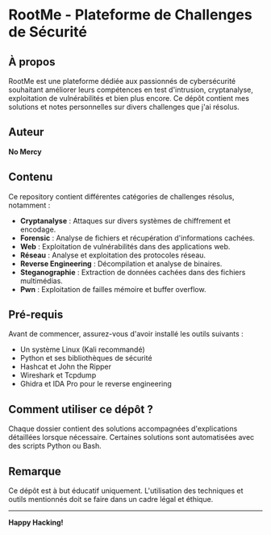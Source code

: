# RootMe - Plateforme de Challenges de Sécurité

## À propos
RootMe est une plateforme dédiée aux passionnés de cybersécurité souhaitant améliorer leurs compétences en test d'intrusion, cryptanalyse, exploitation de vulnérabilités et bien plus encore. Ce dépôt contient mes solutions et notes personnelles sur divers challenges que j'ai résolus.

## Auteur
**No Mercy**

## Contenu
Ce repository contient différentes catégories de challenges résolus, notamment :

- **Cryptanalyse** : Attaques sur divers systèmes de chiffrement et encodage.
- **Forensic** : Analyse de fichiers et récupération d'informations cachées.
- **Web** : Exploitation de vulnérabilités dans des applications web.
- **Réseau** : Analyse et exploitation des protocoles réseau.
- **Reverse Engineering** : Décompilation et analyse de binaires.
- **Steganographie** : Extraction de données cachées dans des fichiers multimédias.
- **Pwn** : Exploitation de failles mémoire et buffer overflow.

## Pré-requis
Avant de commencer, assurez-vous d'avoir installé les outils suivants :

- Un système Linux (Kali recommandé)
- Python et ses bibliothèques de sécurité
- Hashcat et John the Ripper
- Wireshark et Tcpdump
- Ghidra et IDA Pro pour le reverse engineering

## Comment utiliser ce dépôt ?
Chaque dossier contient des solutions accompagnées d'explications détaillées lorsque nécessaire. Certaines solutions sont automatisées avec des scripts Python ou Bash.

## Remarque
Ce dépôt est à but éducatif uniquement. L'utilisation des techniques et outils mentionnés doit se faire dans un cadre légal et éthique.

---

**Happy Hacking!**
